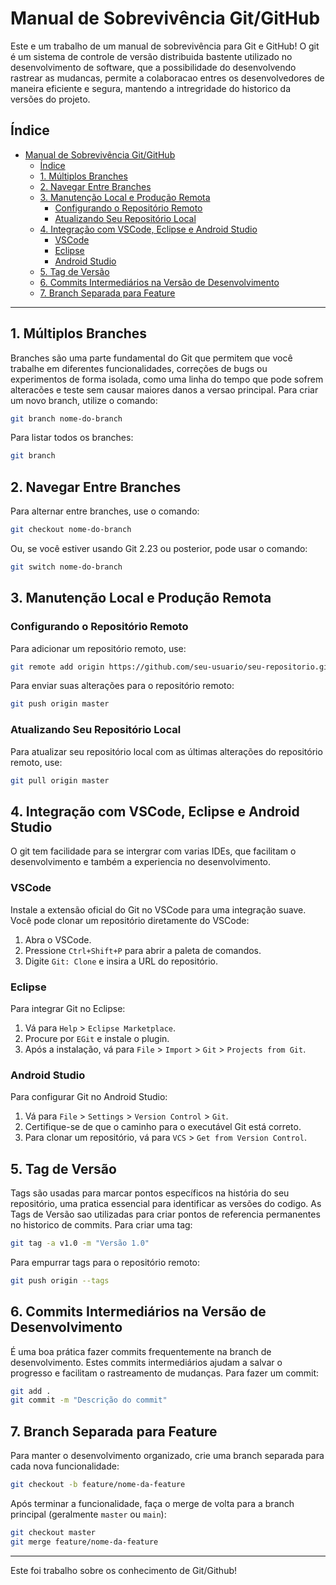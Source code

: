 # Manual de Sobrevivência Git/GitHub

Este e um trabalho de um manual de sobrevivência para Git e GitHub! O git é um sistema de controle de versão distribuida bastente utilizado no desenvolvimento de software, que a possibilidade do desenvolvendo rastrear as mudancas, permite a colaboracao entres os desenvolvedores de maneira eficiente e segura, mantendo a intregridade
do historico da versões do projeto.

## Índice

- [Manual de Sobrevivência Git/GitHub](#manual-de-sobrevivência-gitgithub)
  - [Índice](#índice)
  - [1. Múltiplos Branches](#1-múltiplos-branches)
  - [2. Navegar Entre Branches](#2-navegar-entre-branches)
  - [3. Manutenção Local e Produção Remota](#3-manutenção-local-e-produção-remota)
    - [Configurando o Repositório Remoto](#configurando-o-repositório-remoto)
    - [Atualizando Seu Repositório Local](#atualizando-seu-repositório-local)
  - [4. Integração com VSCode, Eclipse e Android Studio](#4-integração-com-vscode-eclipse-e-android-studio)
    - [VSCode](#vscode)
    - [Eclipse](#eclipse)
    - [Android Studio](#android-studio)
  - [5. Tag de Versão](#5-tag-de-versão)
  - [6. Commits Intermediários na Versão de Desenvolvimento](#6-commits-intermediários-na-versão-de-desenvolvimento)
  - [7. Branch Separada para Feature](#7-branch-separada-para-feature)

---

##  1. Múltiplos Branches

Branches são uma parte fundamental do Git que permitem que você trabalhe em diferentes funcionalidades, correções de bugs ou experimentos de forma isolada, como uma linha do tempo que pode sofrem alteracões e teste sem causar maiores danos a versao principal. Para criar um novo branch, utilize o comando:

```sh
git branch nome-do-branch
```

Para listar todos os branches:

```sh
git branch
```

##  2. Navegar Entre Branches

Para alternar entre branches, use o comando:

```sh
git checkout nome-do-branch
```

Ou, se você estiver usando Git 2.23 ou posterior, pode usar o comando:

```sh
git switch nome-do-branch
```

##  3. Manutenção Local e Produção Remota

### Configurando o Repositório Remoto

Para adicionar um repositório remoto, use:

```sh
git remote add origin https://github.com/seu-usuario/seu-repositorio.git
```

Para enviar suas alterações para o repositório remoto:

```sh
git push origin master
```

### Atualizando Seu Repositório Local

Para atualizar seu repositório local com as últimas alterações do repositório remoto, use:

```sh
git pull origin master
```

## 4. Integração com VSCode, Eclipse e Android Studio
O git tem facilidade para se intergrar com varias IDEs, que facilitam o desenvolvimento e também a experiencia no desenvolvimento.

### VSCode

Instale a extensão oficial do Git no VSCode para uma integração suave. Você pode clonar um repositório diretamente do VSCode:

1. Abra o VSCode.
2. Pressione `Ctrl+Shift+P` para abrir a paleta de comandos.
3. Digite `Git: Clone` e insira a URL do repositório.

### Eclipse

Para integrar Git no Eclipse:

1. Vá para `Help` > `Eclipse Marketplace`.
2. Procure por `EGit` e instale o plugin.
3. Após a instalação, vá para `File` > `Import` > `Git` > `Projects from Git`.

### Android Studio

Para configurar Git no Android Studio:

1. Vá para `File` > `Settings` > `Version Control` > `Git`.
2. Certifique-se de que o caminho para o executável Git está correto.
3. Para clonar um repositório, vá para `VCS` > `Get from Version Control`.

##  5. Tag de Versão

Tags são usadas para marcar pontos específicos na história do seu repositório, uma pratica essencial para identificar as versões do codigo. As Tags de Versão sao utilizadas para criar pontos de referencia permanentes no historico de commits. Para criar uma tag:

```sh
git tag -a v1.0 -m "Versão 1.0"
```

Para empurrar tags para o repositório remoto:

```sh
git push origin --tags
```

## 6. Commits Intermediários na Versão de Desenvolvimento

É uma boa prática fazer commits frequentemente na branch de desenvolvimento. Estes commits intermediários ajudam a salvar o progresso e facilitam o rastreamento de mudanças. Para fazer um commit:

```sh
git add .
git commit -m "Descrição do commit"
```

##  7. Branch Separada para Feature

Para manter o desenvolvimento organizado, crie uma branch separada para cada nova funcionalidade:

```sh
git checkout -b feature/nome-da-feature
```

Após terminar a funcionalidade, faça o merge de volta para a branch principal (geralmente `master` ou `main`):

```sh
git checkout master
git merge feature/nome-da-feature
```
---
Este foi trabalho sobre os conhecimento de Git/Github!
